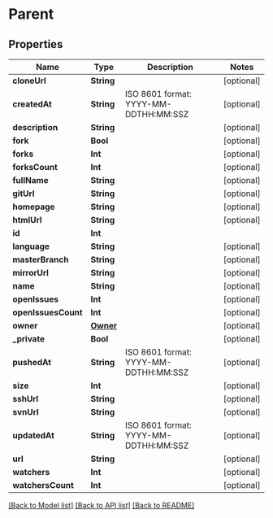 # Parent

## Properties
Name | Type | Description | Notes
------------ | ------------- | ------------- | -------------
**cloneUrl** | **String** |  | [optional] 
**createdAt** | **String** | ISO 8601 format: YYYY-MM-DDTHH:MM:SSZ | [optional] 
**description** | **String** |  | [optional] 
**fork** | **Bool** |  | [optional] 
**forks** | **Int** |  | [optional] 
**forksCount** | **Int** |  | [optional] 
**fullName** | **String** |  | [optional] 
**gitUrl** | **String** |  | [optional] 
**homepage** | **String** |  | [optional] 
**htmlUrl** | **String** |  | [optional] 
**id** | **Int** |  | 
**language** | **String** |  | [optional] 
**masterBranch** | **String** |  | [optional] 
**mirrorUrl** | **String** |  | [optional] 
**name** | **String** |  | [optional] 
**openIssues** | **Int** |  | [optional] 
**openIssuesCount** | **Int** |  | [optional] 
**owner** | [**Owner**](Owner.md) |  | [optional] 
**_private** | **Bool** |  | [optional] 
**pushedAt** | **String** | ISO 8601 format: YYYY-MM-DDTHH:MM:SSZ | [optional] 
**size** | **Int** |  | [optional] 
**sshUrl** | **String** |  | [optional] 
**svnUrl** | **String** |  | [optional] 
**updatedAt** | **String** | ISO 8601 format: YYYY-MM-DDTHH:MM:SSZ | [optional] 
**url** | **String** |  | [optional] 
**watchers** | **Int** |  | [optional] 
**watchersCount** | **Int** |  | [optional] 

[[Back to Model list]](../README.md#documentation-for-models) [[Back to API list]](../README.md#documentation-for-api-endpoints) [[Back to README]](../README.md)


